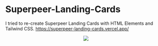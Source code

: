 # Superpeer-Landing-Cards
I tried to re-create Superpeer Landing Cards with HTML Elements and Tailwind CSS.
https://superpeer-landing-cards.vercel.app/
<div align="center">
<img src="https://s4.gifyu.com/images/superpeer-landing-cards-ez.gif">
</div>
